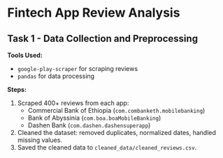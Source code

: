 # Fintech App Review Analysis

## Task 1 - Data Collection and Preprocessing

**Tools Used:**
- `google-play-scraper` for scraping reviews
- `pandas` for data processing

**Steps:**
1. Scraped 400+ reviews from each app:
   - Commercial Bank of Ethiopia (`com.combanketh.mobilebanking`)
   - Bank of Abyssinia (`com.boa.boaMobileBanking`)
   - Dashen Bank (`com.dashen.dashensuperapp`)
2. Cleaned the dataset: removed duplicates, normalized dates, handled missing values.
3. Saved the cleaned data to `cleaned_data/cleaned_reviews.csv`.

